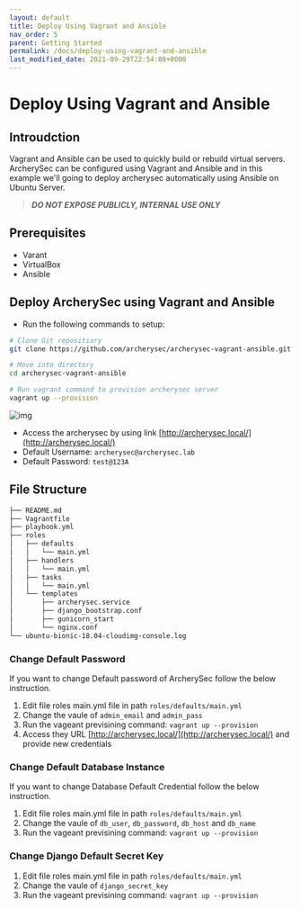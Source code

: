 ```yaml
---
layout: default
title: Deploy Using Vagrant and Ansible
nav_order: 5
parent: Getting Started
permalink: /docs/deploy-using-vagrant-and-ansible
last_modified_date: 2021-09-29T22:54:08+0000
---
```



# Deploy Using Vagrant and Ansible

## Introudction
Vagrant and Ansible can be used to quickly build or rebuild virtual servers. ArcherySec can be configured using Vagrant and Ansible and in this example we'll going to deploy archerysec automatically using Ansible on Ubuntu Server. 

> ***DO NOT EXPOSE PUBLICLY, INTERNAL USE ONLY***

## Prerequisites
- Varant
- VirtualBox
- Ansible

## Deploy ArcherySec using Vagrant and Ansible 

- Run the following commands to setup:

```bash
# Clone Git repositiory
git clone https://github.com/archerysec/archerysec-vagrant-ansible.git

# Move into directory
cd archerysec-vagrant-ansible

# Run vagrant command to provision archerysec server
vagrant up --provision
```

![img](img/ansible-vagrant/ansible-provision.png)


- Access the archerysec by using link [http://archerysec.local/](http://archerysec.local/)
- Default Username: `archerysec@archerysec.lab`
- Default Password: `test@123A`

## File Structure

```bash
├── README.md
├── Vagrantfile
├── playbook.yml
├── roles
│   ├── defaults
│   │   └── main.yml
│   ├── handlers
│   │   └── main.yml
│   ├── tasks
│   │   └── main.yml
│   └── templates
│       ├── archerysec.service
│       ├── django_bootstrap.conf
│       ├── gunicorn_start
│       └── nginx.conf
└── ubuntu-bionic-18.04-cloudimg-console.log
```

### Change Default Password

If you want to change Default password of ArcherySec follow the below instruction.

1. Edit file roles main.yml file in path `roles/defaults/main.yml`
2. Change the vaule of `admin_email` and `admin_pass`
3. Run the vageant previsining command: `vagrant up --provision`
4. Access they URL [http://archerysec.local/](http://archerysec.local/) and provide new credentials

### Change Default Database Instance

If you want to change Database Default Credential follow the below instruction.

1. Edit file roles main.yml file in path `roles/defaults/main.yml`
2. Change the vaule of `db_user`, `db_password`, `db_host` and `db_name`
3. Run the vageant previsining command: `vagrant up --provision`

### Change Django Default Secret Key

1. Edit file roles main.yml file in path `roles/defaults/main.yml`
2. Change the vaule of `django_secret_key`
3. Run the vageant previsining command: `vagrant up --provision`